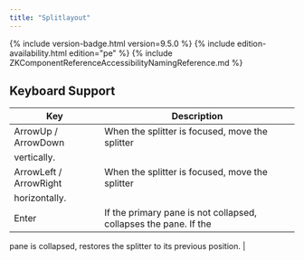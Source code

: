 ```yaml
---
title: "Splitlayout"
---
```


 {% include
version-badge.html version=9.5.0 %} <!--REQUIRED ZK EDITION: PE -->
{% include edition-availability.html edition="pe" %} {% include
ZKComponentReferenceAccessibilityNamingReference.md %}

## Keyboard Support

| Key | Description |
|---|---|
| ArrowUp / ArrowDown | When the splitter is focused, move the splitter
vertically. |
| ArrowLeft / ArrowRight | When the splitter is focused, move the splitter
horizontally. |
| Enter | If the primary pane is not collapsed, collapses the pane. If the
pane is collapsed, restores the splitter to its previous
position. |

